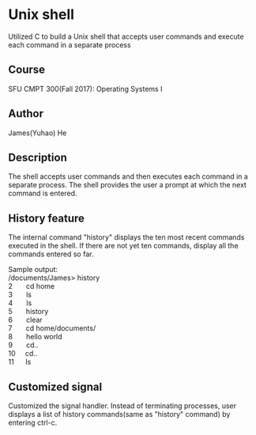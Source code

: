 # Unix shell
Utilized C to build a Unix shell that accepts user commands and execute each command in a separate process

## Course
SFU CMPT 300(Fall 2017): Operating Systems I

## Author
James(Yuhao) He

## Description
The shell accepts user commands and then executes each command in a separate process. The shell provides the user a prompt at which the next command is entered. 

## History feature 
The internal command "history" displays the ten most recent commands executed in the shell. If there are not yet ten commands, display all the commands entered so far. 

<dt>Sample output:</dt>
<dt>/documents/James> history</dy>
<dt>2 &nbsp;&nbsp;&nbsp;&nbsp;&nbsp;&nbsp;cd home</dt>
<dt>3 &nbsp;&nbsp;&nbsp;&nbsp;&nbsp;&nbsp;ls</dt>
<dt>4 &nbsp;&nbsp;&nbsp;&nbsp;&nbsp;&nbsp;ls</dt>
<dt>5 &nbsp;&nbsp;&nbsp;&nbsp;&nbsp;&nbsp;history</dt>
<dt>6 &nbsp;&nbsp;&nbsp;&nbsp;&nbsp;&nbsp;clear</dt>
<dt>7 &nbsp;&nbsp;&nbsp;&nbsp;&nbsp;&nbsp;cd home/documents/</dt>
<dt>8 &nbsp;&nbsp;&nbsp;&nbsp;&nbsp;&nbsp;hello world</dt>
<dt>9 &nbsp;&nbsp;&nbsp;&nbsp;&nbsp;&nbsp;cd..</dt>
<dt>10&nbsp;&nbsp;&nbsp;&nbsp;&nbsp;cd..</dt>
<dt>11 &nbsp;&nbsp;&nbsp;&nbsp;&nbsp;ls</dt>

## Customized signal
Customized the signal handler. Instead of terminating processes, user displays a list of history commands(same as "history" command) by entering ctrl-c.
